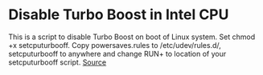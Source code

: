 # Disable Turbo Boost in Intel CPU
This is a script to disable Turbo Boost on boot of Linux system. 
Set chmod +x setcputurbooff.
Copy powersaves.rules to /etc/udev/rules.d/, setcputurbooff to anywhere and change RUN+ to location of your setcputurbooff script.
[Source](https://superuser.com/questions/1417292/udev-rule-to-start-a-command-on-ac-battery-plug-unplug-event)
